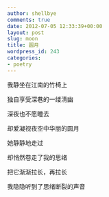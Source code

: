 ```yaml
---
author: shellbye
comments: true
date: 2012-07-05 12:33:39+00:00
layout: post
slug: moon
title: 圆月
wordpress_id: 243
categories:
- poetry
---
```


我静坐在江南的竹椅上

独自享受深巷的一缕清幽

深夜也不愿睡去

却爱凝视夜空中华丽的圆月

  


她静静地走过

却悄然卷走了我的思绪

把它渐渐拉长，再拉长

我隐隐听到了思绪断裂的声音
